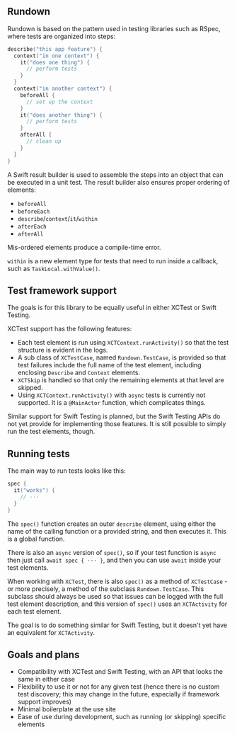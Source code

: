 ## Rundown

Rundown is based on the pattern used in testing libraries such as RSpec, where tests are organized into steps:

```swift
describe("this app feature") {
  context("in one context") {
    it("does one thing") {
      // perform tests
    }
  }
  context("in another context") {
    beforeAll {
      // set up the context
    }
    it("does another thing") {
      // perform tests
    }
    afterAll {
      // clean up
    }
  }
}
```

A Swift result builder is used to assemble the steps into an object that can be executed in a unit test. The result builder also ensures proper ordering of elements:

* `beforeAll`
* `beforeEach`
* `describe`/`context`/`it`/`within`
* `afterEach`
* `afterAll`

Mis-ordered elements produce a compile-time error.

`within` is a new element type for tests that need to run inside a callback, such as `TaskLocal.withValue()`.

## Test framework support

The goals is for this library to be equally useful in either XCTest or Swift Testing.

XCTest support has the following features:

* Each test element is run using `XCTContext.runActivity()` so that the test structure is evident in the logs.
* A sub class of `XCTestCase`, named `Rundown.TestCase`, is provided so that test failures include the full name of the test element, including enclosing `Describe` and `Context` elements.
* `XCTSkip` is handled so that only the remaining elements at that level are skipped.
* Using `XCTContext.runActivity()` with `async` tests is currently not supported. It is a `@MainActor` function, which complicates things. 

Similar support for Swift Testing is planned, but the Swift Testing APIs do not yet provide for implementing those features. It is still possible to simply run the test elements, though. 

## Running tests

The main way to run tests looks like this:

``` swift
spec {
  it("works") {
    // ···
  }
}
```

The `spec()` function creates an outer `describe` element, using either the name of the calling function or a provided string, and then executes it. This is a global function.

There is also an `async` version of `spec()`, so if your test function is `async` then just call `await spec { ··· }`, and then you can use `await` inside your test elements.

When working with `XCTest`, there is also `spec()` as a method of `XCTestCase` - or more precisely, a method of the subclass `Rundown.TestCase`. This subclass should always be used so that issues can be logged with the full test element description, and this version of `spec()` uses an `XCTActivity` for each test element. 

The goal is to do something similar for Swift Testing, but it doesn't yet have an equivalent for `XCTActivity`.

## Goals and plans

* Compatibility with XCTest and Swift Testing, with an API that looks the same in either case
* Flexibility to use it or not for any given test (hence there is no custom test discovery; this may change in the future, especially if framework support improves)
* Minimal boilerplate at the use site
* Ease of use during development, such as running (or skipping) specific elements
